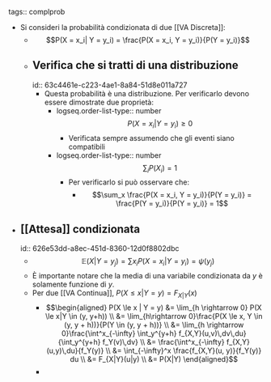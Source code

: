 tags:: complprob

- Si consideri la probabilità condizionata di due [[VA Discreta]]:
	- $$P(X = x_i| Y = y_i) = \frac{P(X = x_i, Y = y_i)}{P(Y = y_i)}$$
	- ## Verifica che si tratti di una distribuzione
	  id:: 63c4461e-c223-4ae1-8a84-51d8e011a727
		- Questa probabilità è una distribuzione. Per verificarlo devono essere dimostrate due proprietà:
			- logseq.order-list-type:: number
			  $$P(X = x_i | Y = y_i) \ge 0$$
				- Verificata sempre assumendo che gli eventi siano compatibili
			- logseq.order-list-type:: number
			  $$\sum_i P(X_i) = 1$$
				- Per verificarlo si può osservare che:
					- $$\sum_x \frac{P(X = x_i, Y = y_i)}{P(Y = y_i)} = \frac{P(Y = y_i)}{P(Y = y_i)} = 1$$
- ## [[Attesa]] condizionata
  id:: 626e53dd-a8ec-451d-8360-12d0f8802dbc
	- $$\mathbb{E}(X|Y = y_j) = \sum x_i P(X = x_i | Y = y_i) = \psi(y_j)$$
	- È importante notare che la media di una variabile condizionata da $y$ è solamente funzione di $y$.
	- Per due [[VA Continua]], $P(X \le x | Y = y) = F_{X|Y}(x)$
		- $$\begin{aligned}
		  P(X \le x | Y = y) &= \lim_{h \rightarrow 0} P(X \le x|Y \in (y, y+h)) \\
		  &= \lim_{h\rightarrow 0}\frac{P(X \le x, Y \in (y, y + h))}{P(Y \in (y, y + h))} \\
		  &= \lim_{h \rightarrow 0}\frac{\int^x_{-\infty} \int_y^{y+h} f_{X,Y}(u,v)\,dv\,du}{\int_y^{y+h} f_Y(v)\,dv} \\
		  &= \frac{\int^x_{-\infty} f_{X,Y}(u,y)\,du}{f_Y(y)} \\
		  &= \int_{-\infty}^x \frac{f_{X,Y}(u, y)}{f_Y(y)} du \\
		  &= F_{X|Y}(u|y) \\
		  &= P(X|Y)
		  \end{aligned}$$
		-